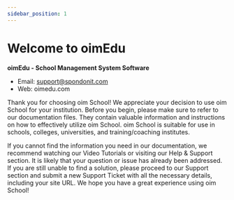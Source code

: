 ```yaml
---
sidebar_position: 1
---
```


# Welcome to oimEdu

**oimEdu - School Management System Software**

- Email: support@spondonit.com
- Web: oimedu.com

Thank you for choosing oim School! We appreciate your decision to use oim School for your institution. Before you begin, please make sure to refer to our documentation files. They contain valuable information and instructions on how to effectively utilize oim School. oim School is suitable for use in schools, colleges, universities, and training/coaching institutes.

If you cannot find the information you need in our documentation, we recommend watching our Video Tutorials or visiting our Help & Support section. It is likely that your question or issue has already been addressed. If you are still unable to find a solution, please proceed to our Support section and submit a new Support Ticket with all the necessary details, including your site URL. We hope you have a great experience using oim School!
